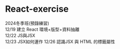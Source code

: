 # React-exercise
2024冬季班(預錄練習)  
12/19 建立 React 環境+版型+資料抽離  
12/22 JS與JSX  
12/23 JSX如何運作
12/26 認識JSX 與 HTML 的標籤屬性
